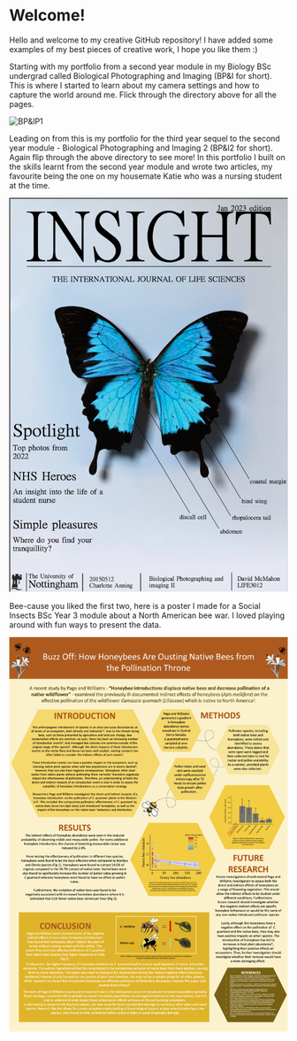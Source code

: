 # Welcome!
Hello and welcome to my creative GitHub repository! I have added some examples of my best pieces of creative work, I hope you like them :)

Starting with my portfolio from a second year module in my Biology BSc undergrad called Biological Photographing and Imaging (BP&I for short). This is where I started to learn about my camera settings and how to capture the world around me. Flick through the directory above for all the pages.

![BP&IP1](biological_photographing_and_imaging_portfolio_1/page_0.jpg)

Leading on from this is my portfolio for the third year sequel to the second year module - Biological Photographing and Imaging 2 (BP&I2 for short). Again flip through the above directory to see more! In this portfolio I built on the skills learnt from the second year module and wrote two articles, my favourite being the one on my housemate Katie who was a nursing student at the time.

![BP&IP2](biological_photographing_and_imaging_portfolio_2/page_0.png)

Bee-cause you liked the first two, here is a poster I made for a Social Insects BSc Year 3 module about a North American bee war. I loved playing around with fun ways to present the data.

![SIP](social_biology_poster.png)

